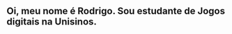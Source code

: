 ## Oi, meu nome é Rodrigo. Sou estudante de Jogos digitais na Unisinos.
<div align="center">
  <a href="https://github.com/LionMRK
  <img height="180em" src="https://github-readme-stats.vercel.app/api?username=LionMRK&show_icons=true&theme=dracula&include_all_commits=true&count_private=true%22/%3E
  <img height="180em" src="https://github-readme-stats.vercel.app/api/top-langs/?username=LionMRK&layout=compact&langs_count=7&theme=dracula%22/%3E
</div>
  <div style="display: inline_block"><br>
  <img align="center" alt="LionMRK-C++" height="50" width="60" src="https://cdn.jsdelivr.net/gh/devicons/devicon/icons/cplusplus/cplusplus-original.svg%22%3E
  <img align="center" alt="LionMRK-C#" height="50" width="60" src="https://cdn.jsdelivr.net/gh/devicons/devicon/icons/csharp/csharp-original.svg%22%3E
  <img align="center" alt="LionMRK-Python" height="50" width="60" src="https://cdn.jsdelivr.net/gh/devicons/devicon/icons/python/python-original.svg%22%3E
  <img align="center" alt="LionMRK-VisualStudio" height="50" width="60" src="https://cdn.jsdelivr.net/gh/devicons/devicon/icons/visualstudio/visualstudio-plain.svg%22%3E
   <img align="center" alt="LionMRK-Unity" height="50" width="60" src="https://cdn.jsdelivr.net/gh/devicons/devicon/icons/unity/unity-original.svg%22%3E
   <img align="center" alt="LionMRK-Xcode" height="50" width="60" src="https://cdn.jsdelivr.net/gh/devicons/devicon/icons/xcode/xcode-plain.svg%22%3E 
   <img align="center" alt="LionMRK-Xcode" height="50" width="60" src="https://cdn.jsdelivr.net/gh/devicons/devicon/icons/godot/godot-original.svg%22%3E
   <img align="center" alt="LionMRK-GitHub" height="50" width="60" src="https://cdn.jsdelivr.net/gh/devicons/devicon/icons/github/github-original.svg%22%3E
  </div>
